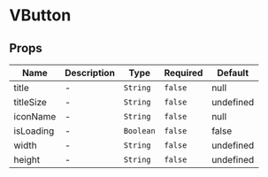 # VButton

## Props

<!-- @vuese:VButton:props:start -->
|Name|Description|Type|Required|Default|
|---|---|---|---|---|
|title|-|`String`|`false`|null|
|titleSize|-|`String`|`false`|undefined|
|iconName|-|`String`|`false`|null|
|isLoading|-|`Boolean`|`false`|false|
|width|-|`String`|`false`|undefined|
|height|-|`String`|`false`|undefined|

<!-- @vuese:VButton:props:end -->


